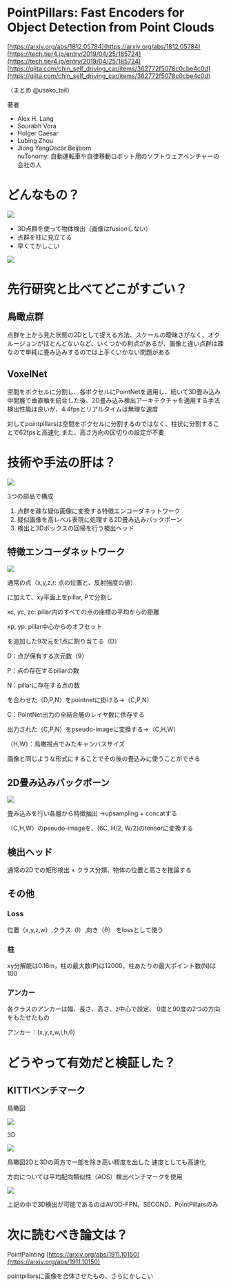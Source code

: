 # PointPillars: Fast Encoders for Object Detection from Point Clouds
[https://arxiv.org/abs/1812.05784](https://arxiv.org/abs/1812.05784)
[https://tech.tier4.jp/entry/2019/04/25/185724](https://tech.tier4.jp/entry/2019/04/25/185724)
[https://qiita.com/chin_self_driving_car/items/362772f5078c0cbe4c0d](https://qiita.com/chin_self_driving_car/items/362772f5078c0cbe4c0d)

（まとめ @usako_tail）

著者
* Alex H. Lang
* Sourabh Vora
* Holger Caesar
* Lubing Zhou
* Jiong YangOscar Beijbom  
nuTonomy: 自動運転車や自律移動ロボット用のソフトウェアベンチャーの会社の人

# どんなもの？
![](pointpillars/x1.png)

* 3D点群を使って物体検出（画像はfusionしない）
* 点群を柱に見立てる
* 早くてかしこい

![](pointpillars/x3.png)

# 先行研究と比べてどこがすごい？

## 鳥瞰点群
点群を上から見た状態の2Dとして捉える方法、スケールの曖昧さがなく、オクルージョンがほとんどないなど、いくつかの利点があるが、画像と違い点群は疎なので単純に畳み込みするのでは上手くいかない問題がある

## VoxelNet
空間をボクセルに分割し、各ボクセルにPointNetを適用し、続いて3D畳み込み中間層で垂直軸を統合した後、2D畳み込み検出アーキテクチャを適用する手法
検出性能は良いが、4.4fpsとリアルタイムは無理な速度

対してpointpillarsは空間をボクセルに分割するのではなく、柱状に分割することで62fpsと高速化
また、高さ方向の区切りの設定が不要

# 技術や手法の肝は？
![](pointpillars/x2.png)

3つの部品で構成
1. 点群を疎な疑似画像に変換する特徴エンコーダネットワーク
2. 疑似画像を高レベル表現に処理する2D畳み込みバックボーン
3. 検出と3Dボックスの回帰を行う検出ヘッド

## 特徴エンコーダネットワーク

![](pointpillars/1.png)

通常の点（x,y,z,r: 点の位置と、反射強度の値）

に加えて、xy平面上をpillar, Pで分割し

xc, yc, zc: pillar内のすべての点の座標の平均からの距離  

xp, yp: pillar中心からのオフセット

を追加した9次元を1点に割り当てる（D）

D：点が保有する次元数（9）

P：点の存在するpillarの数

N：pillarに存在する点の数

を合わせた（D,P,N）をpointnetに掛ける→（C,P,N）

C：PointNet出力の全結合層のレイヤ数に依存する  

出力された（C,P,N）をpseudo-imageに変換する→（C,H,W）

（H,W）：鳥瞰視点でみたキャンバスサイズ

画像と同じような形式にすることでその後の畳込みに使うことができる

## 2D畳み込みバックボーン
![](pointpillars/2.png)

畳み込みを行い各層から特徴抽出
→upsampling + concatする

（C,H,W）のpseudo-imageを、(6C, H/2, W/2)のtensorに変換する

## 検出ヘッド

通常の2Dでの矩形検出 + クラス分類、物体の位置と高さを推論する
## その他
### Loss
位置（x,y,z,w）,クラス（l）,向き（θ）
をlossとして使う
### 柱
xy分解能は0.16m，柱の最大数(P)は12000，柱あたりの最大ポイント数(N)は100
### アンカー
各クラスのアンカーは幅、長さ、高さ、z中心で設定、
0度と90度の2つの方向をもたせたもの

アンカー：(x,y,z,w,l,h,θ)

# どうやって有効だと検証した？

##  KITTIベンチマーク
鳥瞰図

![](pointpillars/t1.png)

3D

![](pointpillars/t2.png)

鳥瞰図2Dと3Dの両方で一部を除き高い精度を出した
速度としても高速化

方向については平均配向類似性（AOS）検出ベンチマークを使用

![](pointpillars/t3.png)

上記の中で3D検出が可能であるのはAVOD-FPN、SECOND、PointPillarsのみ

# 次に読むべき論文は？

PointPainting
[https://arxiv.org/abs/1911.10150](https://arxiv.org/abs/1911.10150)

pointpillarsに画像を合体させたもの、さらにかしこい
